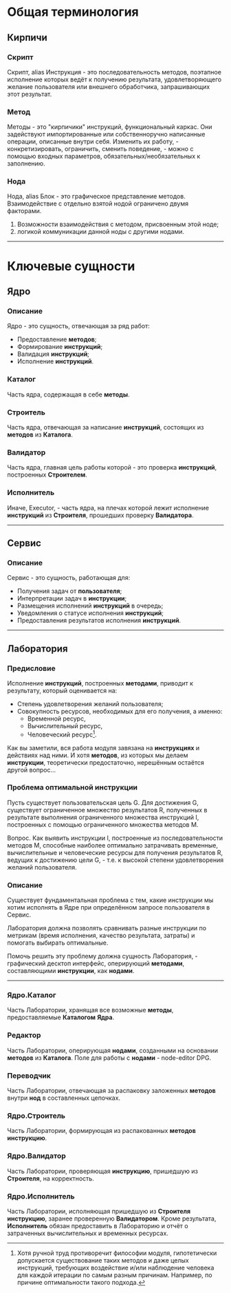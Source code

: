 # Общая терминология

## Кирпичи

### Скрипт

Скрипт, alias Инструкция - это последовательность методов, поэтапное исполнение которых ведёт к получению результата, удовлетворяющего желание пользователя или внешнего обработчика, запрашивающих этот результат.

### Метод

Методы - это "кирпичики" инструкций, функциональный каркас. Они задействуют импортированные или собственноручно написанные операции, описанные внутри себя. Изменить их работу, - конкретизировать, ограничить, сменить поведение, - можно с помощью входных параметров, обязательных/необязательных к заполнению.

### Нода

Нода, alias Блок - это графическое представление методов. Взаимодействие с отдельно взятой нодой ограничено двумя факторами.

1. Возможности взаимодействия с методом, присвоенным этой ноде;
2. логикой коммуникации данной ноды с другими нодами.
___
# Ключевые сущности

## Ядро

### Описание

Ядро - это сущность, отвечающая за ряд работ:

- Предоставление **методов**;
- Формирование **инструкций**;
- Валидация **инструкций**;
- Исполнение **инструкций**.

### Каталог

Часть ядра, содержащая в себе **методы**.

### Строитель

Часть ядра, отвечающая за написание **инструкций**, состоящих из **методов** из **Каталога**.

### Валидатор

Часть ядра, главная цель работы которой - это проверка **инструкций**, построенных **Строителем**.

### Исполнитель

Иначе, Executor, - часть ядра, на плечах которой лежит исполнение **инструкций** из **Строителя**, прошедших проверку **Валидатора**.

___
## Сервис

### Описание

Сервис - это сущность, работающая для:

- Получения задач от **пользователя**;
- Интерпретации задач в **инструкции**;
- Размещения исполнений **инструкций** в очередь;
- Уведомления о статусе исполнения **инструкций**;
- Предоставления результатов исполнения **инструкций**.
___
## Лаборатория

### Предисловие

Исполнение **инструкций**, построенных **методами**, приводит к результату, который оценивается на:

- Степень удовлетворения желаний пользователя;
- Совокупность ресурсов, необходимых для его получения, а именно:
    - Временной ресурс,
    - Вычислительный ресурс,
    - Человеческий ресурс[^1].

Как вы заметили, вся работа модуля завязана на **инструкциях** и действиях над ними. И хотя **методов**, из которых мы делаем **инструкции**, теоретически предостаточно, нерешённым остаётся другой вопрос...

### Проблема оптимальной инструкции

Пусть существует пользовательская цель G. Для достижения G, существует ограниченное множество результатов R, полученных в результате выполнения ограниченного множества инструкций I, построенных с помощью ограниченного множества методов M.

Вопрос. Как выявить инструкции I, построенные из последовательности методов M, способные наиболее оптимально затрачивать временные, вычислительные и человеческие ресурсы для получения результатов R, ведущих к достижению цели G, - т.е. к высокой степени удовлетворения желаний пользователя.

### Описание

Существует фундаментальная проблема с тем, какие инструкции мы хотим исполнять в Ядре при определённом запросе пользователя в Сервис.

Лаборатория должна позволять сравнивать разные инструкции по метрикам (время исполнения, качество результата, затраты) и помогать выбирать оптимальные.

Помочь решить эту проблему должна сущность Лаборатория, - графический десктоп интерфейс, оперирующий **методами**, составляющими **инструкции**, как **нодами**.
___
### Ядро.Каталог

Часть Лаборатории, хранящая все возможные **методы**, предоставляемые **Каталогом** **Ядра**.

### Редактор

Часть Лаборатории, оперирующая **нодами**, созданными на основании **методов** из **Каталога**. Поле для работы с **нодами** - node-editor DPG.

### Переводчик

Часть Лаборатории, отвечающая за распаковку заложенных **методов** внутри **нод** в составленных цепочках.

### Ядро.Строитель

Часть Лаборатории, формирующая из распакованных **методов инструкцию**.

### Ядро.Валидатор

Часть Лаборатории, проверяющая **инструкцию**, пришедшую из **Строителя**, на корректность.

### Ядро.Исполнитель

Часть Лаборатории, исполняющая пришедшую из **Строителя инструкцию**, заранее проверенную **Валидатором**. Кроме результата, **Исполнитель** обязан предоставить в Лабораторию и отчёт о затраченных вычислительных и временных ресурсах.

[^1]: Хотя ручной труд противоречит философии модуля, гипотетически допускается существование таких методов и даже целых инструкций, требующих воздействие и/или наблюдение человека для каждой итерации по самым разным причинам. Например, по причине оптимальности такого подхода.
